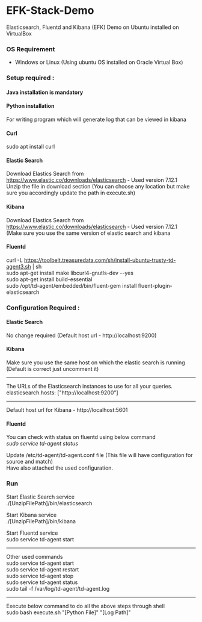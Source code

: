 # EFK-Stack-Demo
Elasticsearch, Fluentd and Kibana (EFK) Demo on Ubuntu installed on VirtualBox


### OS Requirement
- Windows or Linux (Using ubuntu OS installed on Oracle Virtual Box)

### Setup required : 
#### Java installation is mandatory 

#### Python installation
For writing program which will generate log that can be viewed in kibana

#### Curl 
sudo apt install curl

#### Elastic Search 
Download Elastics Search from https://www.elastic.co/downloads/elasticsearch - Used version 7.12.1 <br />
Unzip the file in download section (You can choose any location but make sure you accordingly update the path in execute.sh) 

#### Kibana
Download Elastics Search from https://www.elastic.co/downloads/elasticsearch - Used version 7.12.1 <br />
(Make sure you use the same version of elastic search and kibana

#### Fluentd
curl -L https://toolbelt.treasuredata.com/sh/install-ubuntu-trusty-td-agent3.sh | sh <br />
sudo apt-get install make libcurl4-gnutls-dev --yes <br />
sudo apt-get install build-essential <br />
sudo /opt/td-agent/embedded/bin/fluent-gem install fluent-plugin-elasticsearch


### Configuration Required :
#### Elastic Search  
No change required (Default host url - http://localhost:9200)

#### Kibana
Make sure you use the same host on which the elastic search is running (Default is correct just uncomment it)
****
The URLs of the Elasticsearch instances to use for all your queries.
elasticsearch.hosts: ["http://localhost:9200"]
****
Default host url for Kibana - http://localhost:5601

#### Fluentd
You can check with status on fluentd using below command <br />
<i>sudo service td-agent status</i>

Update /etc/td-agent/td-agent.conf file (This file will have configuration for source and match) <br />
Have also attached the used configuration.

### Run 
Start Elastic Search service <br />
./[UnzipFilePath]/bin/elasticsearch

Start Kibana service <br />
./[UnzipFilePath]/bin/kibana

Start Fluentd service <br />
sudo service td-agent start
  
****
Other used commands <br />
  sudo service td-agent start <br />
  sudo service td-agent restart <br />
  sudo service td-agent stop <br />
  sudo service td-agent status <br />
  sudo tail -f /var/log/td-agent/td-agent.log
****  

Execute below command to do all the above steps through shell <br />
sudo bash execute.sh "[Python File]" "[Log Path]"




